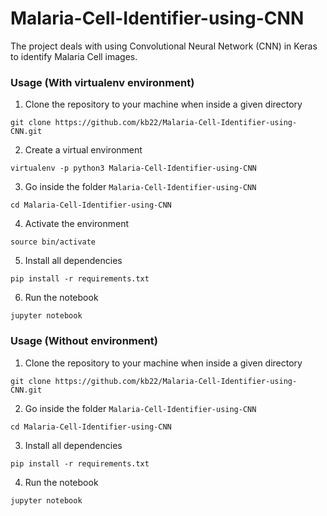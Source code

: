 # Malaria-Cell-Identifier-using-CNN
The project deals with using Convolutional Neural Network (CNN) in Keras to identify Malaria Cell images.

### Usage (With virtualenv environment)
1. Clone the repository to your machine when inside a given directory
```
git clone https://github.com/kb22/Malaria-Cell-Identifier-using-CNN.git
```
2. Create a virtual environment
```
virtualenv -p python3 Malaria-Cell-Identifier-using-CNN
```
3. Go inside the folder `Malaria-Cell-Identifier-using-CNN`
```
cd Malaria-Cell-Identifier-using-CNN
```
4. Activate the environment
```
source bin/activate
```
5. Install all dependencies
```
pip install -r requirements.txt
```
6. Run the notebook
```
jupyter notebook
```

### Usage (Without environment)
1. Clone the repository to your machine when inside a given directory
```
git clone https://github.com/kb22/Malaria-Cell-Identifier-using-CNN.git
```
2. Go inside the folder `Malaria-Cell-Identifier-using-CNN`
```
cd Malaria-Cell-Identifier-using-CNN
```
3. Install all dependencies
```
pip install -r requirements.txt
```
4. Run the notebook
```
jupyter notebook
```

